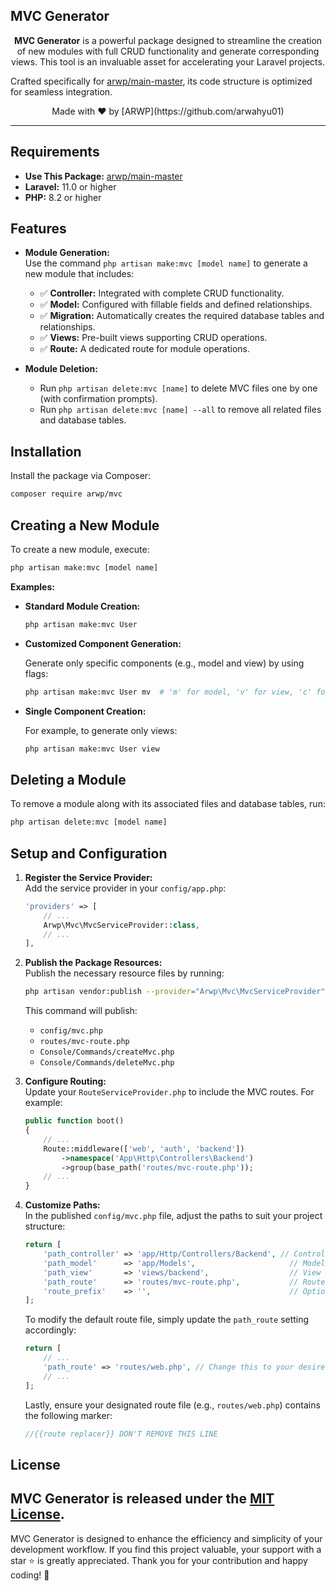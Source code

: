 ## MVC Generator

<p align="center">
  <strong>MVC Generator</strong> is a powerful package designed to streamline the creation of new modules with full CRUD functionality and generate corresponding views. This tool is an invaluable asset for accelerating your Laravel projects.
  
  Crafted specifically for [arwp/main-master](https://packagist.org/packages/arwp/main-master), its code structure is optimized for seamless integration.
</p>

<p align="center">
  Made with ❤️ by [ARWP](https://github.com/arwahyu01)
</p>

---

## Requirements

- **Use This Package:** [arwp/main-master](https://packagist.org/packages/arwp/main-master)
- **Laravel:** 11.0 or higher
- **PHP:** 8.2 or higher

## Features

- **Module Generation:**  
  Use the command `php artisan make:mvc [model name]` to generate a new module that includes:
  - ✅ **Controller:** Integrated with complete CRUD functionality.
  - ✅ **Model:** Configured with fillable fields and defined relationships.
  - ✅ **Migration:** Automatically creates the required database tables and relationships.
  - ✅ **Views:** Pre-built views supporting CRUD operations.
  - ✅ **Route:** A dedicated route for module operations.

- **Module Deletion:**  
  - Run `php artisan delete:mvc [name]` to delete MVC files one by one (with confirmation prompts).
  - Run `php artisan delete:mvc [name] --all` to remove all related files and database tables.

## Installation

Install the package via Composer:

```bash
composer require arwp/mvc
```

## Creating a New Module

To create a new module, execute:

```bash
php artisan make:mvc [model name]
```

**Examples:**

- **Standard Module Creation:**

  ```bash
  php artisan make:mvc User
  ```

- **Customized Component Generation:**

  Generate only specific components (e.g., model and view) by using flags:
  
  ```bash
  php artisan make:mvc User mv  # 'm' for model, 'v' for view, 'c' for controller, 't' for migration, 'r' for route
  ```

- **Single Component Creation:**

  For example, to generate only views:

  ```bash
  php artisan make:mvc User view
  ```

## Deleting a Module

To remove a module along with its associated files and database tables, run:

```bash
php artisan delete:mvc [model name]
```

## Setup and Configuration

1. **Register the Service Provider:**  
   Add the service provider in your `config/app.php`:

   ```php
   'providers' => [
       // ...
       Arwp\Mvc\MvcServiceProvider::class,
       // ...
   ],
   ```

2. **Publish the Package Resources:**  
   Publish the necessary resource files by running:

   ```bash
   php artisan vendor:publish --provider="Arwp\Mvc\MvcServiceProvider"
   ```

   This command will publish:
   - `config/mvc.php`
   - `routes/mvc-route.php`
   - `Console/Commands/createMvc.php`
   - `Console/Commands/deleteMvc.php`

3. **Configure Routing:**  
   Update your `RouteServiceProvider.php` to include the MVC routes. For example:

   ```php
   public function boot()
   {
       // ...
       Route::middleware(['web', 'auth', 'backend'])
           ->namespace('App\Http\Controllers\Backend')
           ->group(base_path('routes/mvc-route.php'));
       // ...
   }
   ```

4. **Customize Paths:**  
   In the published `config/mvc.php` file, adjust the paths to suit your project structure:

   ```php
   return [
       'path_controller' => 'app/Http/Controllers/Backend', // Controller folder path
       'path_model'      => 'app/Models',                     // Model folder path
       'path_view'       => 'views/backend',                  // View folder path (e.g., views/backend or views/frontend)
       'path_route'      => 'routes/mvc-route.php',           // Route file path (default: routes/mvc-route.php)
       'route_prefix'    => '',                               // Optional route prefix (e.g., backend, admin)
   ];
   ```

   To modify the default route file, simply update the `path_route` setting accordingly:

   ```php
   return [
       // ...
       'path_route' => 'routes/web.php', // Change this to your desired route file path
       // ...
   ];
   ```

   Lastly, ensure your designated route file (e.g., `routes/web.php`) contains the following marker:

   ```php
   //{{route replacer}} DON'T REMOVE THIS LINE
   ```

## License

MVC Generator is released under the [MIT License](LICENSE).
---

MVC Generator is designed to enhance the efficiency and simplicity of your development workflow. If you find this project valuable, 
your support with a star ⭐️ is greatly appreciated. Thank you for your contribution and happy coding! 🚀